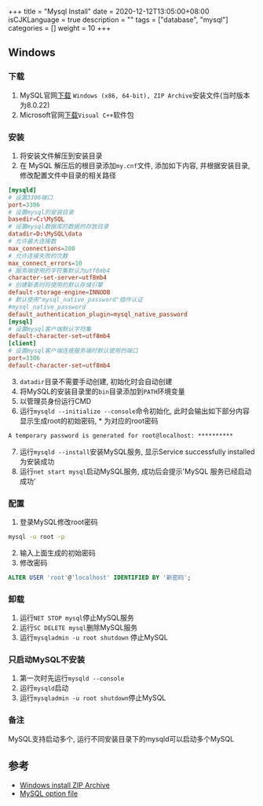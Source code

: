 +++
title = "Mysql Install"
date = 2020-12-12T13:05:00+08:00
isCJKLanguage = true
description = ""
tags = ["database", "mysql"]
categories = []
weight = 10
+++


## Windows

### 下载
1. MySQL官网[下载](https://dev.mysql.com/downloads/mysql/) `Windows (x86, 64-bit), ZIP Archive`安装文件(当时版本为8.0.22)
2. Microsoft官网[下载](https://support.microsoft.com/zh-cn/help/2977003/the-latest-supported-visual-c-downloads)`Visual C++`软件包

### 安装
1. 将安装文件解压到安装目录
2. 在 MySQL 解压后的根目录添加`my.cnf`文件, 添加如下内容, 并根据安装目录, 修改配置文件中目录的相关路径
```cnf
[mysqld]
# 设置3306端口
port=3306
# 设置mysql的安装目录
basedir=C:\MySQL
# 设置mysql数据库的数据的存放目录
datadir=D:\MySQL\data
# 允许最大连接数
max_connections=200
# 允许连接失败的次数
max_connect_errors=10
# 服务端使用的字符集默认为utf8mb4
character-set-server=utf8mb4
# 创建新表时将使用的默认存储引擎
default-storage-engine=INNODB
# 默认使用"mysql_native_password"插件认证
#mysql_native_password
default_authentication_plugin=mysql_native_password
[mysql]
# 设置mysql客户端默认字符集
default-character-set=utf8mb4
[client]
# 设置mysql客户端连接服务端时默认使用的端口
port=3306
default-character-set=utf8mb4
```
3. `datadir`目录不需要手动创建, 初始化时会自动创建
4. 将MySQL的安装目录里的`bin`目录添加到`PATH`环境变量
5. 以管理员身份运行CMD
6. 运行`mysqld --initialize --console`命令初始化, 此时会输出如下部分内容显示生成root的初始密码, * 为对应的root密码
```cmd
A temporary password is generated for root@localhost: **********
```
7. 运行`mysqld --install`安装MySQL服务, 显示Service successfully installed为安装成功
8. 运行`net start mysql`启动MySQL服务, 成功后会提示'MySQL 服务已经启动成功'

### 配置
1. 登录MySQL修改root密码
```cmd
mysql -u root -p

```
2. 输入上面生成的初始密码
3. 修改密码
```sql
ALTER USER 'root'@'localhost' IDENTIFIED BY '新密码';
```

### 卸载
1. 运行`NET STOP mysql`停止MySQL服务
2. 运行`SC DELETE mysql`删除MySQL服务
3. 运行`mysqladmin -u root shutdown` 停止MySQL

### 只启动MySQL不安装
1. 第一次时先运行`mysqld --console`
2. 运行`mysqld`启动
3. 运行`mysqladmin -u root shutdown`停止MySQL

### 备注
MySQL支持启动多个, 运行不同安装目录下的mysqld可以启动多个MySQL


## 参考
* [Windows install ZIP Archive](https://dev.mysql.com/doc/refman/8.0/en/windows-install-archive.html)
* [MySQL option file](https://dev.mysql.com/doc/refman/8.0/en/option-files.html)
